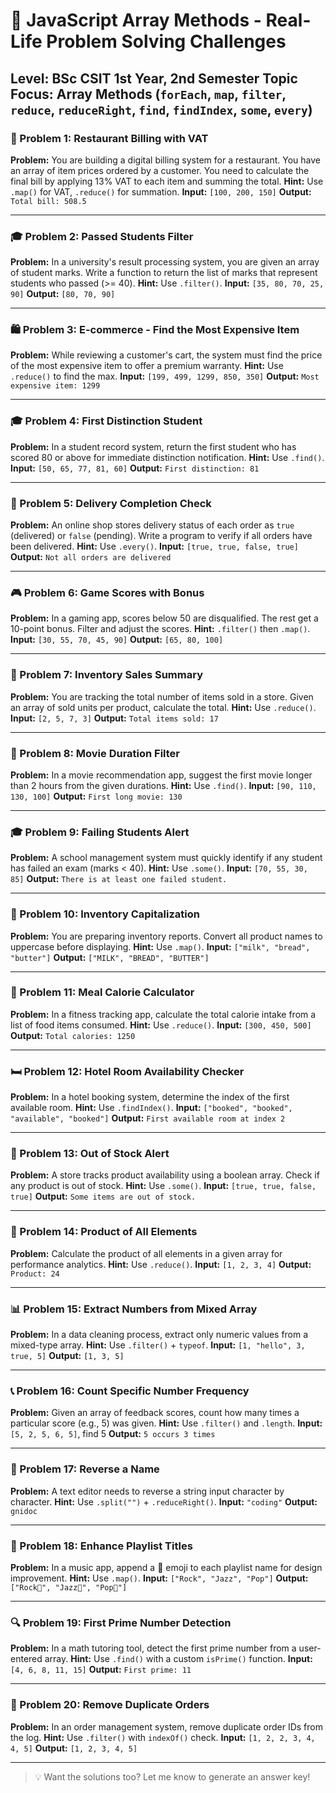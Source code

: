 # 🔢 JavaScript Array Methods - Real-Life Problem Solving Challenges

**Level:** BSc CSIT 1st Year, 2nd Semester
**Topic Focus:** Array Methods (`forEach`, `map`, `filter`, `reduce`, `reduceRight`, `find`, `findIndex`, `some`, `every`)
---

### 🧾 Problem 1: Restaurant Billing with VAT

**Problem:** You are building a digital billing system for a restaurant. You have an array of item prices ordered by a customer. You need to calculate the final bill by applying 13% VAT to each item and summing the total.
**Hint:** Use `.map()` for VAT, `.reduce()` for summation.
**Input:** `[100, 200, 150]`
**Output:** `Total bill: 508.5`

---

### 🎓 Problem 2: Passed Students Filter

**Problem:** In a university's result processing system, you are given an array of student marks. Write a function to return the list of marks that represent students who passed (>= 40).
**Hint:** Use `.filter()`.
**Input:** `[35, 80, 70, 25, 90]`
**Output:** `[80, 70, 90]`

---

### 🛍 Problem 3: E-commerce - Find the Most Expensive Item

**Problem:** While reviewing a customer's cart, the system must find the price of the most expensive item to offer a premium warranty.
**Hint:** Use `.reduce()` to find the max.
**Input:** `[199, 499, 1299, 850, 350]`
**Output:** `Most expensive item: 1299`

---

### 🎓 Problem 4: First Distinction Student

**Problem:** In a student record system, return the first student who has scored 80 or above for immediate distinction notification.
**Hint:** Use `.find()`.
**Input:** `[50, 65, 77, 81, 60]`
**Output:** `First distinction: 81`

---

### 🚚 Problem 5: Delivery Completion Check

**Problem:** An online shop stores delivery status of each order as `true` (delivered) or `false` (pending). Write a program to verify if all orders have been delivered.
**Hint:** Use `.every()`.
**Input:** `[true, true, false, true]`
**Output:** `Not all orders are delivered`

---

### 🎮 Problem 6: Game Scores with Bonus

**Problem:** In a gaming app, scores below 50 are disqualified. The rest get a 10-point bonus. Filter and adjust the scores.
**Hint:** `.filter()` then `.map()`.
**Input:** `[30, 55, 70, 45, 90]`
**Output:** `[65, 80, 100]`

---

### 🏬 Problem 7: Inventory Sales Summary

**Problem:** You are tracking the total number of items sold in a store. Given an array of sold units per product, calculate the total.
**Hint:** Use `.reduce()`.
**Input:** `[2, 5, 7, 3]`
**Output:** `Total items sold: 17`

---

### 🎥 Problem 8: Movie Duration Filter

**Problem:** In a movie recommendation app, suggest the first movie longer than 2 hours from the given durations.
**Hint:** Use `.find()`.
**Input:** `[90, 110, 130, 100]`
**Output:** `First long movie: 130`

---

### 🎓 Problem 9: Failing Students Alert

**Problem:** A school management system must quickly identify if any student has failed an exam (marks < 40).
**Hint:** Use `.some()`.
**Input:** `[70, 55, 30, 85]`
**Output:** `There is at least one failed student.`

---

### 🛒 Problem 10: Inventory Capitalization

**Problem:** You are preparing inventory reports. Convert all product names to uppercase before displaying.
**Hint:** Use `.map()`.
**Input:** `["milk", "bread", "butter"]`
**Output:** `["MILK", "BREAD", "BUTTER"]`

---

### 🍔 Problem 11: Meal Calorie Calculator

**Problem:** In a fitness tracking app, calculate the total calorie intake from a list of food items consumed.
**Hint:** Use `.reduce()`.
**Input:** `[300, 450, 500]`
**Output:** `Total calories: 1250`

---

### 🛏 Problem 12: Hotel Room Availability Checker

**Problem:** In a hotel booking system, determine the index of the first available room.
**Hint:** Use `.findIndex()`.
**Input:** `["booked", "booked", "available", "booked"]`
**Output:** `First available room at index 2`

---

### 🏪 Problem 13: Out of Stock Alert

**Problem:** A store tracks product availability using a boolean array. Check if any product is out of stock.
**Hint:** Use `.some()`.
**Input:** `[true, true, false, true]`
**Output:** `Some items are out of stock.`

---

### 🔢 Problem 14: Product of All Elements

**Problem:** Calculate the product of all elements in a given array for performance analytics.
**Hint:** Use `.reduce()`.
**Input:** `[1, 2, 3, 4]`
**Output:** `Product: 24`

---

### 📊 Problem 15: Extract Numbers from Mixed Array

**Problem:** In a data cleaning process, extract only numeric values from a mixed-type array.
**Hint:** Use `.filter()` + `typeof`.
**Input:** `[1, "hello", 3, true, 5]`
**Output:** `[1, 3, 5]`

---

### 📞 Problem 16: Count Specific Number Frequency

**Problem:** Given an array of feedback scores, count how many times a particular score (e.g., 5) was given.
**Hint:** Use `.filter()` and `.length`.
**Input:** `[5, 2, 5, 6, 5]`, find 5
**Output:** `5 occurs 3 times`

---

### 🔁 Problem 17: Reverse a Name

**Problem:** A text editor needs to reverse a string input character by character.
**Hint:** Use `.split("")` + `.reduceRight()`.
**Input:** `"coding"`
**Output:** `gnidoc`

---

### 🎵 Problem 18: Enhance Playlist Titles

**Problem:** In a music app, append a 🎵 emoji to each playlist name for design improvement.
**Hint:** Use `.map()`.
**Input:** `["Rock", "Jazz", "Pop"]`
**Output:** `["Rock🎵", "Jazz🎵", "Pop🎵"]`

---

### 🔍 Problem 19: First Prime Number Detection

**Problem:** In a math tutoring tool, detect the first prime number from a user-entered array.
**Hint:** Use `.find()` with a custom `isPrime()` function.
**Input:** `[4, 6, 8, 11, 15]`
**Output:** `First prime: 11`

---

### 🧺 Problem 20: Remove Duplicate Orders

**Problem:** In an order management system, remove duplicate order IDs from the log.
**Hint:** Use `.filter()` with `indexOf()` check.
**Input:** `[1, 2, 2, 3, 4, 4, 5]`
**Output:** `[1, 2, 3, 4, 5]`

---

> 💡 Want the solutions too? Let me know to generate an answer key!
